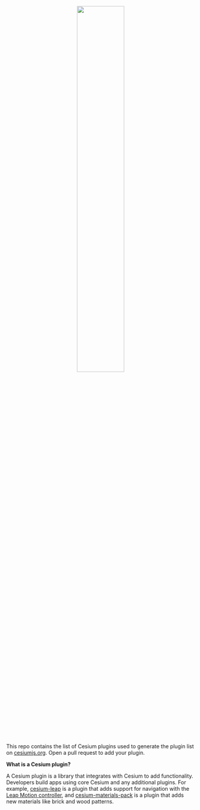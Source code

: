 <p align="center">
<a href="http://cesium.agi.com/">
<img src="https://github.com/AnalyticalGraphicsInc/cesium/wiki/logos/Cesium_Logo_Color.jpg" width="50%" />
</a>
</p>

This repo contains the list of Cesium plugins used to generate the plugin list on [cesiumjs.org](http://cesiumjs.org/).  Open a pull request to add your plugin.

**What is a Cesium plugin?**

A Cesium plugin is a library that integrates with Cesium to add functionality.  Developers build apps using core Cesium and any additional plugins.  For example, [cesium-leap](https://github.com/Aviture/cesium-leap) is a plugin that adds support for navigation with the [Leap Motion controller](https://www.leapmotion.com/), and [cesium-materials-pack](https://github.com/AnalyticalGraphicsInc/cesium-materials-pack) is a plugin that adds new materials like brick and wood patterns.
